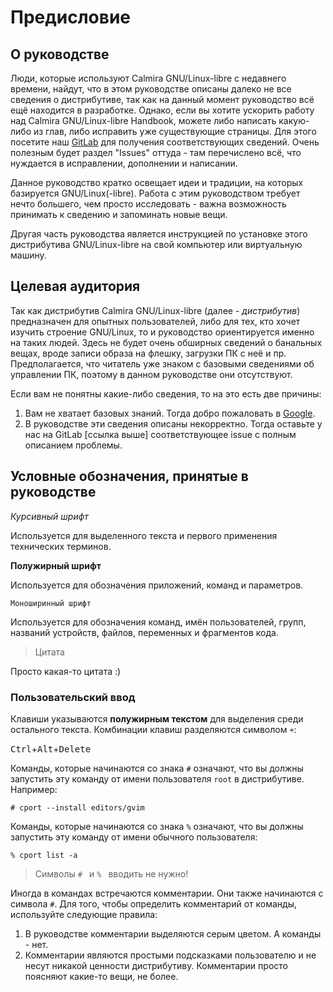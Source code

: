 # Предисловие

## О руководстве

Люди, которые используют Calmira GNU/Linux-libre с недавнего времени, найдут,
что в этом руководстве описаны далеко не все сведения о дистрибутиве, так как на
данный момент руководство всё ещё находится в разработке. Однако, если вы хотите
ускорить работу над Calmira GNU/Linux-libre Handbook, можете либо написать
какую-либо из глав, либо исправить уже существующие страницы. Для этого посетите
наш [GitLab](https://gitlab.com/calmiralinux/docs) для получения соответствующих
сведений. Очень полезным будет раздел "Issues" оттуда - там перечислено всё, что
нуждается в исправлении, дополнении и написании.

Данное руководство кратко освещает идеи и традиции, на которых базируется
GNU/Linux(-libre). Работа с этим руководством требует нечто большего, чем просто
исследовать - важна возможность принимать к сведению и запоминать новые вещи.

Другая часть руководства является инструкцией по установке этого дистрибутива
GNU/Linux-libre на свой компьютер или виртуальную машину.

## Целевая аудитория

Так как дистрибутив Calmira GNU/Linux-libre (далее - _дистрибутив_) предназначен
для опытных пользователей, либо для тех, кто хочет изучить строение GNU/Linux,
то и руководство ориентируется именно на таких людей. Здесь не будет очень
обширных сведений о банальных вещах, вроде записи образа на флешку, загрузки ПК
с неё и пр. Предполагается, что читатель уже знаком с базовыми сведениями об
управлении ПК, поэтому в данном руководстве они отсутствуют.

Если вам не понятны какие-либо сведения, то на это есть две причины:

1. Вам не хватает базовых знаний. Тогда добро пожаловать в
   [Google](https://google.com).
2. В руководстве эти сведения описаны некорректно. Тогда оставьте у нас на
   GitLab [ссылка выше] соответствующее issue с полным описанием проблемы.

## Условные обозначения, принятые в руководстве

_Курсивный шрифт_

Используется для выделенного текста и первого применения технических терминов.

**Полужирный шрифт**

Используется для обозначения приложений, команд и параметров.

`Моноширинный шрифт`

Используется для обозначения команд, имён пользователей, групп, названий
устройств, файлов, переменных и фрагментов кода.

> Цитата

Просто какая-то цитата :)

### Пользовательский ввод

Клавиши указываются **полужирным текстом** для выделения среди остального
текста. Комбинации клавиш разделяются символом `+`:

<kbd>Ctrl</kbd>+<kbd>Alt</kbd>+<kbd>Delete</kbd>

Команды, которые начинаются со знака `#` означают, что вы должны запустить эту
команду от имени пользователя `root` в дистрибутиве. Например:

```
# cport --install editors/gvim
```

Команды, которые начинаются со знака `%` означают, что вы должны запустить эту
команду от имени обычного пользователя:

```
% cport list -a
```

> Символы `# ` и `% ` вводить не нужно!

Иногда в командах встречаются комментарии. Они также начинаются с символа `#`.
Для того, чтобы определить комментарий от команды, используйте следующие
правила:

1. В руководстве комментарии выделяются серым цветом. А команды - нет.
2. Комментарии являются простыми подсказками пользователю и не несут никакой
   ценности дистрибутиву. Комментарии просто поясняют какие-то вещи, не более.
